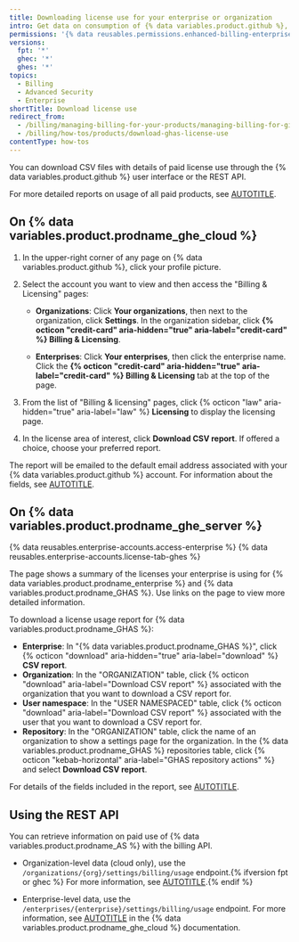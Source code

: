 ```yaml
---
title: Downloading license use for your enterprise or organization
intro: Get data on consumption of {% data variables.product.github %}, {% data variables.product.prodname_copilot_short %}, and {% data variables.product.prodname_AS %} licenses.
permissions: '{% data reusables.permissions.enhanced-billing-enterprise %}'
versions:
  fpt: '*'
  ghec: '*'
  ghes: '*'
topics:
  - Billing
  - Advanced Security
  - Enterprise
shortTitle: Download license use
redirect_from:
  - /billing/managing-billing-for-your-products/managing-billing-for-github-advanced-security/downloading-your-github-advanced-security-usage
  - /billing/how-tos/products/download-ghas-license-use
contentType: how-tos
---
```


You can download CSV files with details of paid license use through the {% data variables.product.github %} user interface or the REST API.

For more detailed reports on usage of all paid products, see [AUTOTITLE](/billing/how-tos/products/view-product-use).

## On {% data variables.product.prodname_ghe_cloud %}

1. In the upper-right corner of any page on {% data variables.product.github %}, click your profile picture.

1. Select the account you want to view and then access the "Billing & Licensing" pages:

   * **Organizations**: Click **Your organizations**, then next to the organization, click **Settings**. In the organization sidebar, click **{% octicon "credit-card" aria-hidden="true" aria-label="credit-card" %} Billing & Licensing**.

   * **Enterprises**: Click **Your enterprises**, then click the enterprise name. Click the **{% octicon "credit-card" aria-hidden="true" aria-label="credit-card" %} Billing & Licensing** tab at the top of the page.

1. From the list of "Billing & licensing" pages, click {% octicon "law" aria-hidden="true" aria-label="law" %} **Licensing** to display the licensing page.

1. In the license area of interest, click **Download CSV report**. If offered a choice, choose your preferred report.

The report will be emailed to the default email address associated with your {% data variables.product.github %} account. For information about the fields, see [AUTOTITLE](/billing/reference/license-reports).

## On {% data variables.product.prodname_ghe_server %}

{% data reusables.enterprise-accounts.access-enterprise %}
{% data reusables.enterprise-accounts.license-tab-ghes %}

The page shows a summary of the licenses your enterprise is using for {% data variables.product.prodname_enterprise %} and {% data variables.product.prodname_GHAS %}. Use links on the page to view more detailed information.

To download a license usage report for {% data variables.product.prodname_GHAS %}:

   * **Enterprise**: In "{% data variables.product.prodname_GHAS %}", click {% octicon "download" aria-hidden="true" aria-label="download" %} **CSV report**.
   * **Organization**: In the "ORGANIZATION" table, click {% octicon "download" aria-label="Download CSV report" %} associated with the organization that you want to download a CSV report for.
   * **User namespace**: In the "USER NAMESPACED" table, click {% octicon "download" aria-label="Download CSV report" %} associated with the user that you want to download a CSV report for.
   * **Repository**: In the "ORGANIZATION" table, click the name of an organization to show a settings page for the organization. In the {% data variables.product.prodname_GHAS %} repositories table, click {% octicon "kebab-horizontal" aria-label="GHAS repository actions" %} and select **Download CSV report**.

For details of the fields included in the report, see [AUTOTITLE](/billing/reference/license-reports).

## Using the REST API

You can retrieve information on paid use of {% data variables.product.prodname_AS %} with the billing API.

* Organization-level data (cloud only), use the `/organizations/{org}/settings/billing/usage` endpoint.{% ifversion fpt or ghec %} For more information, see [AUTOTITLE](/rest/billing/enhanced-billing?apiVersion=2022-11-28).{% endif %}

* Enterprise-level data, use the `/enterprises/{enterprise}/settings/billing/usage` endpoint. For more information, see [AUTOTITLE](/enterprise-cloud@latest/rest/enterprise-admin/billing?apiVersion=2022-11-28#get-billing-usage-report-for-an-enterprise) in the {% data variables.product.prodname_ghe_cloud %} documentation.
